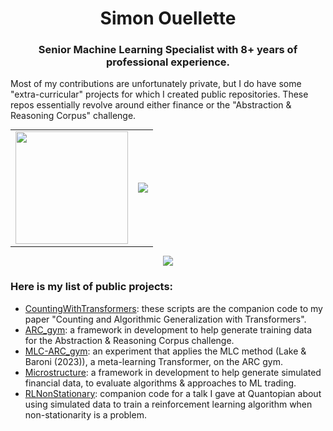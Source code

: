 
<h1 align="center">Simon Ouellette</h1>

</p>

<h3 align="center">Senior Machine Learning Specialist with 8+ years of professional experience.</h3>

Most of my contributions are unfortunately private, but I do have some "extra-curricular" projects for which I created public repositories. These repos essentially revolve around either finance or the "Abstraction & Reasoning Corpus" challenge.

<div align="center">  
<table style="margin: 0 auto; border-style: none; width:100%">
  <tr>
    <td><img height="180em" src="https://github-readme-streak-stats.herokuapp.com/?user=SimonOuellette35&hide_border=true"></td>
       <td><img src="https://github-readme-stats-two-nu-79.vercel.app/api/top-langs/?username=SimonOuellette35&layout=compact&theme=light&hide=jupyter%20notebook"></td>
  </tr> 
</table>
</div>

<p align="center">
<img src="https://github-readme-stats-two-nu-79.vercel.app/api?username=SimonOuellette35&show_icons=true&bg_color=00000002">
</p>

### Here is my list of public projects:
* [CountingWithTransformers](https://github.com/SimonOuellette35/CountingWithTransformers): these scripts are the companion code to my paper "Counting and Algorithmic Generalization with Transformers".
* [ARC_gym](https://github.com/SimonOuellette35/ARC_gym): a framework in development to help generate training data for the Abstraction & Reasoning Corpus challenge.
* [MLC-ARC_gym](https://github.com/SimonOuellette35/MLC-ARC_gym): an experiment that applies the MLC method (Lake & Baroni (2023)), a meta-learning Transformer, on the ARC gym.
* [Microstructure](https://github.com/SimonOuellette35/Microstructure): a framework in development to help generate simulated financial data, to evaluate algorithms & approaches to ML trading.
* [RLNonStationary](https://github.com/SimonOuellette35/RLNonStationary): companion code for a talk I gave at Quantopian about using simulated data to train a reinforcement learning algorithm when non-stationarity is a problem.

